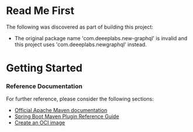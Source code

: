 # Read Me First
The following was discovered as part of building this project:

* The original package name 'com.deeeplabs.new-graphql' is invalid and this project uses 'com.deeeplabs.newgraphql' instead.

# Getting Started

### Reference Documentation
For further reference, please consider the following sections:

* [Official Apache Maven documentation](https://maven.apache.org/guides/index.html)
* [Spring Boot Maven Plugin Reference Guide](https://docs.spring.io/spring-boot/docs/2.4.7/maven-plugin/reference/html/)
* [Create an OCI image](https://docs.spring.io/spring-boot/docs/2.4.7/maven-plugin/reference/html/#build-image)

